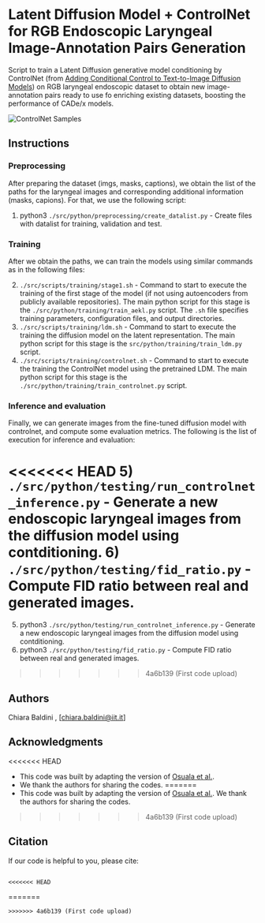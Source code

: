 # Latent Diffusion Model + ControlNet for RGB Endoscopic Laryngeal Image-Annotation Pairs Generation

Script to train a Latent Diffusion generative model conditioning by ControlNet (from [Adding Conditional Control to Text-to-Image Diffusion Models](https://arxiv.org/abs/2302.05543))
on RGB laryngeal endoscopic dataset to obtain new image-annotation pairs ready to use fo enriching existing datasets, boosting the performance of CADe/x models. 

![ControlNet Samples](https://github.com/ChiaraBaldini/endoLDMC/main/assets/Qualitative_results_pairs_generation.png)


## Instructions

### Preprocessing
After preparing the dataset (imgs, masks, captions), we obtain the list of the paths for the laryngeal images and corresponding additional information (masks, capions). For that, we use the following script:

1) python3 `./src/python/preprocessing/create_datalist.py` -  Create files with datalist for training, validation and test.

### Training
After we obtain the paths, we can train the models using similar commands as in the following files:

2) `./src/scripts/training/stage1.sh` - Command to start to execute the training of the first stage of the model (if not using autoencoders from publicly available repositories). 
The main python script for this stage is the `./src/python/training/train_aekl.py` script. The `.sh` file specifies training parameters, configuration files, and output directories.
3) `./src/scripts/training/ldm.sh` - Command to start to execute the training the diffusion model on the latent representation.
The main python script for this stage is the `src/python/training/train_ldm.py` script.
4) `./src/scripts/training/controlnet.sh` - Command to start to execute the training the ControlNet model using the pretrained LDM.
The main python script for this stage is the `./src/python/training/train_controlnet.py` script. 

### Inference and evaluation
Finally, we can generate images from the fine-tuned diffusion model with controlnet, and compute some evaluation metrics. The following is the list of execution for inference and evaluation:

<<<<<<< HEAD
5) `./src/python/testing/run_controlnet_inference.py` - Generate a new endoscopic laryngeal images from the diffusion model using contditioning.
6) `./src/python/testing/fid_ratio.py` - Compute FID ratio between real and generated images.
=======
5) python3 `./src/python/testing/run_controlnet_inference.py` - Generate a new endoscopic laryngeal images from the diffusion model using contditioning.
6) python3 `./src/python/testing/fid_ratio.py` - Compute FID ratio between real and generated images.
>>>>>>> 4a6b139 (First code upload)

## Authors
Chiara Baldini , [chiara.baldini@iit.it]

## Acknowledgments
<<<<<<< HEAD
* This code was built by adapting the version of [Osuala et al.](https://github.com/RichardObi/ccnet).
* We thank the authors for sharing the codes.
=======
* This code was built by adapting the version of [Osuala et al.](https://github.com/RichardObi/ccnet). We thank the authors for sharing the codes.
>>>>>>> 4a6b139 (First code upload)

## Citation
If our code is helpful to you, please cite:

```

<<<<<<< HEAD
```
=======
```
>>>>>>> 4a6b139 (First code upload)
